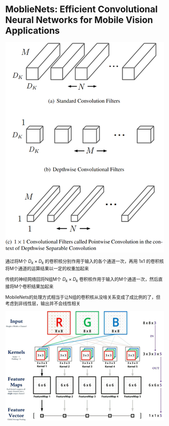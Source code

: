 # MoblieNets: Efficient Convolutional Neural Networks for Mobile Vision Applications

![Untitled](Untitled%201.png)

通过将M个 $D_k \times D_k$ 的卷积核分别作用于输入的各个通道一次，再用 1x1 的卷积核将M个通道的运算结果以一定的权重加起来

传统的神经网络回将N组M个 $D_k \times D_k$ 卷积核作用于输入的M个通道一次，然后直接将M个卷积结果加起来

MobileNets的处理方式相当于让N组的卷积核从没啥关系变成了成比例的了，但考虑到非线性层，输出并不会线性相关

![Untitled](Untitled%202.png)